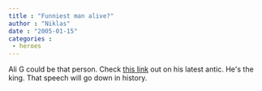 ```yaml
---
title : "Funniest man alive?"
author : "Niklas"
date : "2005-01-15"
categories : 
 - heroes
---
```


Ali G could be that person. Check [this link](http://archives.tcm.ie/breakingnews/2005/01/13/story184573.asp) out on his latest antic. He's the king. That speech will go down in history.
